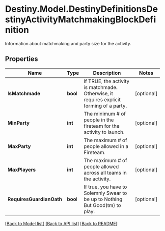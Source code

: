 # Destiny.Model.DestinyDefinitionsDestinyActivityMatchmakingBlockDefinition
Information about matchmaking and party size for the activity.

## Properties

Name | Type | Description | Notes
------------ | ------------- | ------------- | -------------
**IsMatchmade** | **bool** | If TRUE, the activity is matchmade. Otherwise, it requires explicit forming of a party. | [optional] 
**MinParty** | **int** | The minimum # of people in the fireteam for the activity to launch. | [optional] 
**MaxParty** | **int** | The maximum # of people allowed in a Fireteam. | [optional] 
**MaxPlayers** | **int** | The maximum # of people allowed across all teams in the activity. | [optional] 
**RequiresGuardianOath** | **bool** | If true, you have to Solemnly Swear to be up to Nothing But Good(tm) to play. | [optional] 

[[Back to Model list]](../README.md#documentation-for-models) [[Back to API list]](../README.md#documentation-for-api-endpoints) [[Back to README]](../README.md)


